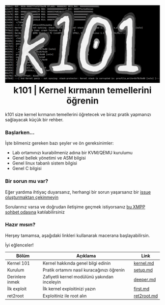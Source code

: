 <h1 align="center">
  <img width="640px" src="assets/banner.png">
  </br>
  k101 | Kernel kırmanın temellerini öğrenin 
</h1>

k101 size kernel kırmanın temellerini öğretecek 
ve biraz pratik yapmanızı sağlayacak küçük bir rehber.

### Başlarken...
İşte bilmeniz gereken bazı şeyler ve ön gereksinimler:
- Lab ortamınızı kurabilmeniz adına bir KVM/QEMU kurulumu
- Genel bellek yönetimi ve ASM bilgisi
- Genel linux tabanlı sistem bilgisi
- Genel C bilgisi

### Bir sorun mu var? 
Eğer yardıma ihtiyaç duyarsanız, herhangi bir sorun yaşarsanız
bir [issue oluşturmaktan çekinmeyin](https://github.com/ngn13/k101/issues)

Sorularınız varsa ve doğrudan iletişime geçmek istiyorsanız [bu XMPP sohbet odasına](xmpp:penguintux@conference.jabbers.one)
katılabilirsiniz

### Hazır mısın?
Herşey tamamsa, aşağıdaki linkleri kullanarak macerana başlayabilirsin.

İyi eğlenceler!

| Bölüm           | Açıklama                                      | Link                            |
| --------------- | --------------------------------------------- | ------------------------------- |
| Kernel 101      | Kernel hakkında genel bilgi edinin            | [kernel.md](docs/kernel.md)     |
| Kurulum         | Pratik ortamını nasıl kuracağınızı öğrenin    | [setup.md](docs/setup.md)       |
| Derinlere inmek | Zafiyetli kernel modülünü yakından inceleyin  | [deeper.md](docs/deeper.md)     |
| İlk exploit     | İlk kernel exploitinizi yazın                 | [first.md](docs/first.md)       |
| ret2root        | Exploitiniz ile root alın                     | [ret2root.md](docs/ret2root.md) |
